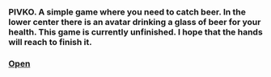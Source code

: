 ### PIVKO. A simple game where you need to catch beer. In the lower center there is an avatar drinking a glass of beer for your health. This game is currently unfinished. I hope that the hands will reach to finish it.

### [Open](https://ghtx280.github.io/Beer_Game/)
